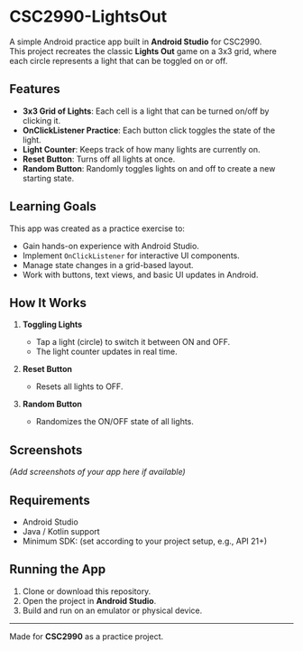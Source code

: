 # CSC2990-LightsOut

A simple Android practice app built in **Android Studio** for CSC2990.  
This project recreates the classic **Lights Out** game on a 3x3 grid, where each circle represents a light that can be toggled on or off.  

## Features
- **3x3 Grid of Lights**: Each cell is a light that can be turned on/off by clicking it.
- **OnClickListener Practice**: Each button click toggles the state of the light.
- **Light Counter**: Keeps track of how many lights are currently on.
- **Reset Button**: Turns off all lights at once.
- **Random Button**: Randomly toggles lights on and off to create a new starting state.

## Learning Goals
This app was created as a practice exercise to:
- Gain hands-on experience with Android Studio.
- Implement `OnClickListener` for interactive UI components.
- Manage state changes in a grid-based layout.
- Work with buttons, text views, and basic UI updates in Android.

## How It Works
1. **Toggling Lights**  
   - Tap a light (circle) to switch it between ON and OFF.
   - The light counter updates in real time.

2. **Reset Button**  
   - Resets all lights to OFF.

3. **Random Button**  
   - Randomizes the ON/OFF state of all lights.

## Screenshots
_(Add screenshots of your app here if available)_

## Requirements
- Android Studio
- Java / Kotlin support
- Minimum SDK: (set according to your project setup, e.g., API 21+)

## Running the App
1. Clone or download this repository.
2. Open the project in **Android Studio**.
3. Build and run on an emulator or physical device.

---

Made for **CSC2990** as a practice project.
